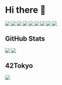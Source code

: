 <h1>Hi there 👋</h1>
<img align="left" src="https://img.shields.io/badge/C-4682b4?style=for-the-badge&logo=c">
<img align="left" src="https://img.shields.io/badge/C++-4682b4?style=for-the-badge&logo=cplusplus">
<img align="left" src="https://img.shields.io/badge/Sass-c71585?style=for-the-badge&logo=sass">
<img align="left" src="https://img.shields.io/badge/Python-ffd43b?style=for-the-badge&logo=python">
<img align="left" src="https://img.shields.io/badge/Django-092e20?style=for-the-badge&logo=django">
<img align="left" src="https://img.shields.io/badge/JavaScript-323330?style=for-the-badge&logo=javascript">
<img align="left" src="https://img.shields.io/badge/TypeScript-323330?style=for-the-badge&logo=typescript">
<img align="left" src="https://img.shields.io/badge/Next.js-000000?style=for-the-badge&logo=nextdotjs">
<img src="https://img.shields.io/badge/Bash-708090?style=for-the-badge&logo=gnubash">

<h2>GitHub Stats</h2>
<a href="https://github.com/anuraghazra/github-readme-stats">
  <img align="left" src="https://github-readme-stats.vercel.app/api?username=HaruyaSuzuki&count_private=true&theme=gotham&show_icons=true" />
</a>
<a href="https://github.com/anuraghazra/github-readme-stats">
  <img src="https://github-readme-stats.vercel.app/api/top-langs/?username=HaruyaSuzuki&theme=gotham&layout=compact" />
</a>

<h2>42Tokyo</h2>
<a href="https://github.com/JaeSeoKim/badge42">
  <img src="https://badge42.herokuapp.com/api/stats/hasuzuki?cursus=C%20Piscine" />
</a>

